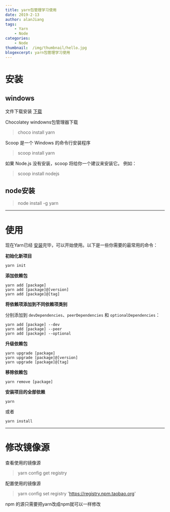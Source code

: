 ```yaml
---
title: yarn包管理学习使用
date: 2019-2-13
author: alanJiang
tags:
    - Yarn
    - Node
categories:
    - Node
thumbnail:  /img/thumbnail/hello.jpg
blogexcerpt: yarn包管理学习使用
---
```

# 安装
## windows
文件下载安装
[下载](https://yarnpkg.com/latest.msi)

Chocolatey windowns包管理器下载
>   choco install yarn

Scoop 是一个 Windows 的命令行安装程序
>   scoop install yarn

如果 Node.js 没有安装，scoop 将给你一个建议来安装它。 例如：
>   scoop install nodejs

## node安装
>   node install -g yarn

---

# 使用
<div class="guide-content">

<p>现在Yarn已经 <a href="/zh-Hans/docs/install">安装</a>完毕，可以开始使用。以下是一些你需要的最常用的命令：</p>
<p><strong>初始化新项目</strong></p>
<div class="language-sh highlighter-rouge"><div class="highlight"><pre class="rougeHighlight"><code>yarn init
</code></pre></div></div>

<p><strong>添加依赖包</strong></p>

<div class="language-sh highlighter-rouge"><div class="highlight"><pre class="rougeHighlight"><code>yarn add <span class="o">[</span>package]
yarn add <span class="o">[</span>package]@[version]
yarn add <span class="o">[</span>package]@[tag]
</code></pre></div></div>

<p><strong>将依赖项添加到不同依赖项类别</strong></p>

<p>分别添加到 <code class="highlighter-rouge">devDependencies</code>、<code class="highlighter-rouge">peerDependencies</code> 和 <code class="highlighter-rouge">optionalDependencies</code>：</p>

<div class="language-sh highlighter-rouge"><div class="highlight"><pre class="rougeHighlight"><code>yarn add <span class="o">[</span>package] <span class="nt">--dev</span>
yarn add <span class="o">[</span>package] <span class="nt">--peer</span>
yarn add <span class="o">[</span>package] <span class="nt">--optional</span>
</code></pre></div></div>

<p><strong>升级依赖包</strong></p>

<div class="language-sh highlighter-rouge"><div class="highlight"><pre class="rougeHighlight"><code>yarn upgrade <span class="o">[</span>package]
yarn upgrade <span class="o">[</span>package]@[version]
yarn upgrade <span class="o">[</span>package]@[tag]
</code></pre></div></div>

<p><strong>移除依赖包</strong></p>

<div class="language-sh highlighter-rouge"><div class="highlight"><pre class="rougeHighlight"><code>yarn remove <span class="o">[</span>package]
</code></pre></div></div>

<p><strong>安装项目的全部依赖</strong></p>

<div class="language-sh highlighter-rouge"><div class="highlight"><pre class="rougeHighlight"><code>yarn
</code></pre></div></div>

<p>或者</p>

<div class="language-sh highlighter-rouge"><div class="highlight"><pre class="rougeHighlight"><code>yarn install
</code></pre></div></div>

</div>

---

# 修改镜像源

查看使用的镜像源
>   yarn config get registry

配置使用的镜像源
>   yarn config set registry 'https://registry.npm.taobao.org'

npm 的源只需要把yarn改成npm就可以一样修改